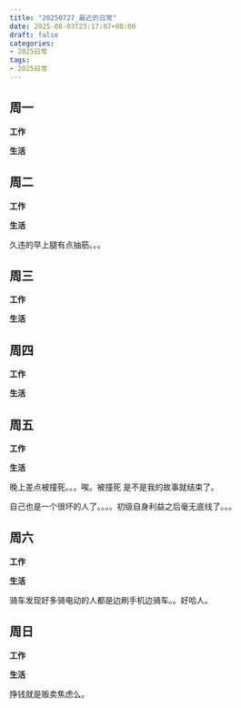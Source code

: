 ```yaml
---
title: "20250727_最近的日常"
date: 2025-08-03T23:17:07+08:00
draft: false
categories:
- 2025日常
tags:
- 2025日常
---
```



## 周一

**工作**



**生活**


## 周二

**工作**



**生活**

久违的早上腿有点抽筋。。。


## 周三


**工作**



**生活**


## 周四


**工作**



**生活**


## 周五


**工作**



**生活**

晚上差点被撞死。。。唉。被撞死 是不是我的故事就结束了。

自己也是一个很坏的人了。。。。初级自身利益之后毫无底线了。。。

## 周六


**工作**



**生活**

骑车发现好多骑电动的人都是边刷手机边骑车。。好哈人。

## 周日


**工作**



**生活**

挣钱就是贩卖焦虑么。



